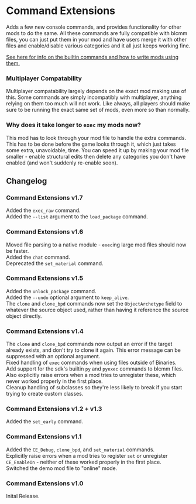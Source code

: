 # Command Extensions
Adds a few new console commands, and provides functionality for other mods to do the same. All these
commands are fully compatible with blcmm files, you can just put them in your mod and have users
merge it with other files and enable/disable various categories and it all just keeps working fine.

[See here for info on the builtin commands and how to write mods using them.](Writing-Mods.md)

### Multiplayer Compatability
Multiplayer compatability largely depends on the exact mod making use of this. Some commands are
simply incompatibly with multiplayer, anything relying on them too much will not work. Like always,
all players should make sure to be running the exact same set of mods, even more so than normally.

### Why does it take longer to `exec` my mods now?
This mod has to look through your mod file to handle the extra commands. This has to be done before
the game looks through it, which just takes some extra, unavoidable, time. You can speed it up by
making your mod file smaller - enable structural edits then delete any categories you don't have
enabled (and won't suddenly re-enable soon).

## Changelog

### Command Extensions v1.7
Added the `exec_raw` command.    
Added the `--list` argument to the `load_package` command.

### Command Extensions v1.6
Moved file parsing to a native module - `exec`ing large mod files should now be faster.    
Added the `chat` command.    
Deprecated the `set_material` command.

### Command Extensions v1.5
Added the `unlock_package` command.    
Added the `--undo` optional argument to `keep_alive`.    
The `clone` and `clone_bpd` commands now set the `ObjectArchetype` field to whatever the source
object used, rather than having it reference the source object directly.

### Command Extensions v1.4
The `clone` and `clone_bpd` commands now output an error if the target already exists, and don't try
to clone it again. This error message can be suppressed with an optional argument.    
Fixed handling of `exec` commands when using files outside of Binaries.    
Add support for the sdk's builtin `py` and `pyexec` commands to blcmm files. Also explicitly raise
errors when a mod tries to unregister these, which never worked properly in the first place.    
Cleanup handling of subclasses so they're less likely to break if you start trying to create custom
classes.

### Command Extensions v1.2 + v1.3
Added the `set_early` command.

### Command Extensions v1.1
Added the `CE_Debug`, `clone_bpd`, and `set_material` commands.    
Explicitly raise errors when a mod tries to register `set` or unregister `CE_EnableOn` - neither of
these worked properly in the first place.    
Switched the demo mod file to "online" mode.

### Command Extensions v1.0
Inital Release.
